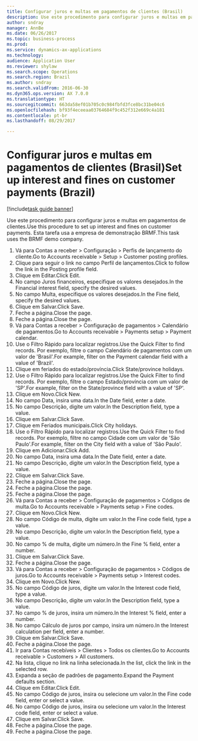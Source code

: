 ```yaml
--- 
title: Configurar juros e multas em pagamentos de clientes (Brasil)
description: Use este procedimento para configurar juros e multas em pagamentos de clientes.
author: sndray
manager: AnnBe
ms.date: 06/26/2017
ms.topic: business-process
ms.prod: 
ms.service: dynamics-ax-applications
ms.technology: 
audience: Application User
ms.reviewer: shylaw
ms.search.scope: Operations
ms.search.region: Brazil
ms.author: sndray
ms.search.validFrom: 2016-06-30
ms.dyn365.ops.version: AX 7.0.0
ms.translationtype: HT
ms.sourcegitcommit: 663da58ef01b705c0c984fbfd3fce8bc31be04c6
ms.openlocfilehash: bf93f4eceeaa03764684f9c452f312e669c4a181
ms.contentlocale: pt-br
ms.lasthandoff: 08/29/2017

---
```

# <a name="set-up-interest-and-fines-on-customer-payments-brazil"></a><span data-ttu-id="6a349-103">Configurar juros e multas em pagamentos de clientes (Brasil)</span><span class="sxs-lookup"><span data-stu-id="6a349-103">Set up interest and fines on customer payments (Brazil)</span></span>

[!include[task guide banner](../../includes/task-guide-banner.md)]

<span data-ttu-id="6a349-104">Use este procedimento para configurar juros e multas em pagamentos de clientes.</span><span class="sxs-lookup"><span data-stu-id="6a349-104">Use this procedure to set up interest and fines on customer payments.</span></span> <span data-ttu-id="6a349-105">Esta tarefa usa a empresa de demonstração BRMF.</span><span class="sxs-lookup"><span data-stu-id="6a349-105">This task uses the BRMF demo company.</span></span>

1. <span data-ttu-id="6a349-106">Vá para Contas a receber > Configuração > Perfis de lançamento do cliente.</span><span class="sxs-lookup"><span data-stu-id="6a349-106">Go to Accounts receivable > Setup > Customer posting profiles.</span></span>
2. <span data-ttu-id="6a349-107">Clique para seguir o link no campo Perfil de lançamentos.</span><span class="sxs-lookup"><span data-stu-id="6a349-107">Click to follow the link in the Posting profile field.</span></span>
3. <span data-ttu-id="6a349-108">Clique em Editar.</span><span class="sxs-lookup"><span data-stu-id="6a349-108">Click Edit.</span></span>
4. <span data-ttu-id="6a349-109">No campo Juros financeiros, especifique os valores desejados.</span><span class="sxs-lookup"><span data-stu-id="6a349-109">In the Financial interest field, specify the desired values.</span></span>
5. <span data-ttu-id="6a349-110">No campo Multa, especifique os valores desejados.</span><span class="sxs-lookup"><span data-stu-id="6a349-110">In the Fine field, specify the desired values.</span></span>
6. <span data-ttu-id="6a349-111">Clique em Salvar.</span><span class="sxs-lookup"><span data-stu-id="6a349-111">Click Save.</span></span>
7. <span data-ttu-id="6a349-112">Feche a página.</span><span class="sxs-lookup"><span data-stu-id="6a349-112">Close the page.</span></span>
8. <span data-ttu-id="6a349-113">Feche a página.</span><span class="sxs-lookup"><span data-stu-id="6a349-113">Close the page.</span></span>
9. <span data-ttu-id="6a349-114">Vá para Contas a receber > Configuração de pagamentos > Calendário de pagamentos.</span><span class="sxs-lookup"><span data-stu-id="6a349-114">Go to Accounts receivable > Payments setup > Payment calendar.</span></span>
10. <span data-ttu-id="6a349-115">Use o Filtro Rápido para localizar registros.</span><span class="sxs-lookup"><span data-stu-id="6a349-115">Use the Quick Filter to find records.</span></span> <span data-ttu-id="6a349-116">Por exemplo, filtre o campo Calendário de pagamentos com um valor de 'Brasil'.</span><span class="sxs-lookup"><span data-stu-id="6a349-116">For example, filter on the Payment calendar field with a value of 'Brazil'.</span></span>
11. <span data-ttu-id="6a349-117">Clique em feriados do estado/província.</span><span class="sxs-lookup"><span data-stu-id="6a349-117">Click State/province holidays.</span></span>
12. <span data-ttu-id="6a349-118">Use o Filtro Rápido para localizar registros.</span><span class="sxs-lookup"><span data-stu-id="6a349-118">Use the Quick Filter to find records.</span></span> <span data-ttu-id="6a349-119">Por exemplo, filtre o campo Estado/província com um valor de 'SP'.</span><span class="sxs-lookup"><span data-stu-id="6a349-119">For example, filter on the State/province field with a value of 'SP'.</span></span>
13. <span data-ttu-id="6a349-120">Clique em Novo.</span><span class="sxs-lookup"><span data-stu-id="6a349-120">Click New.</span></span>
14. <span data-ttu-id="6a349-121">No campo Data, insira uma data.</span><span class="sxs-lookup"><span data-stu-id="6a349-121">In the Date field, enter a date.</span></span>
15. <span data-ttu-id="6a349-122">No campo Descrição, digite um valor.</span><span class="sxs-lookup"><span data-stu-id="6a349-122">In the Description field, type a value.</span></span>
16. <span data-ttu-id="6a349-123">Clique em Salvar.</span><span class="sxs-lookup"><span data-stu-id="6a349-123">Click Save.</span></span>
17. <span data-ttu-id="6a349-124">Clique em Feriados municipais.</span><span class="sxs-lookup"><span data-stu-id="6a349-124">Click City holidays.</span></span>
18. <span data-ttu-id="6a349-125">Use o Filtro Rápido para localizar registros.</span><span class="sxs-lookup"><span data-stu-id="6a349-125">Use the Quick Filter to find records.</span></span> <span data-ttu-id="6a349-126">Por exemplo, filtre no campo Cidade com um valor de 'São Paulo'.</span><span class="sxs-lookup"><span data-stu-id="6a349-126">For example, filter on the City field with a value of 'São Paulo'.</span></span>
19. <span data-ttu-id="6a349-127">Clique em Adicionar.</span><span class="sxs-lookup"><span data-stu-id="6a349-127">Click Add.</span></span>
20. <span data-ttu-id="6a349-128">No campo Data, insira uma data.</span><span class="sxs-lookup"><span data-stu-id="6a349-128">In the Date field, enter a date.</span></span>
21. <span data-ttu-id="6a349-129">No campo Descrição, digite um valor.</span><span class="sxs-lookup"><span data-stu-id="6a349-129">In the Description field, type a value.</span></span>
22. <span data-ttu-id="6a349-130">Clique em Salvar.</span><span class="sxs-lookup"><span data-stu-id="6a349-130">Click Save.</span></span>
23. <span data-ttu-id="6a349-131">Feche a página.</span><span class="sxs-lookup"><span data-stu-id="6a349-131">Close the page.</span></span>
24. <span data-ttu-id="6a349-132">Feche a página.</span><span class="sxs-lookup"><span data-stu-id="6a349-132">Close the page.</span></span>
25. <span data-ttu-id="6a349-133">Feche a página.</span><span class="sxs-lookup"><span data-stu-id="6a349-133">Close the page.</span></span>
26. <span data-ttu-id="6a349-134">Vá para Contas a receber > Configuração de pagamentos > Códigos de multa.</span><span class="sxs-lookup"><span data-stu-id="6a349-134">Go to Accounts receivable > Payments setup > Fine codes.</span></span>
27. <span data-ttu-id="6a349-135">Clique em Novo.</span><span class="sxs-lookup"><span data-stu-id="6a349-135">Click New.</span></span>
28. <span data-ttu-id="6a349-136">No campo Código de multa, digite um valor.</span><span class="sxs-lookup"><span data-stu-id="6a349-136">In the Fine code field, type a value.</span></span>
29. <span data-ttu-id="6a349-137">No campo Descrição, digite um valor.</span><span class="sxs-lookup"><span data-stu-id="6a349-137">In the Description field, type a value.</span></span>
30. <span data-ttu-id="6a349-138">No campo % de multa, digite um número.</span><span class="sxs-lookup"><span data-stu-id="6a349-138">In the Fine % field, enter a number.</span></span>
31. <span data-ttu-id="6a349-139">Clique em Salvar.</span><span class="sxs-lookup"><span data-stu-id="6a349-139">Click Save.</span></span>
32. <span data-ttu-id="6a349-140">Feche a página.</span><span class="sxs-lookup"><span data-stu-id="6a349-140">Close the page.</span></span>
33. <span data-ttu-id="6a349-141">Vá para Contas a receber > Configuração de pagamentos > Códigos de juros.</span><span class="sxs-lookup"><span data-stu-id="6a349-141">Go to Accounts receivable > Payments setup > Interest codes.</span></span>
34. <span data-ttu-id="6a349-142">Clique em Novo.</span><span class="sxs-lookup"><span data-stu-id="6a349-142">Click New.</span></span>
35. <span data-ttu-id="6a349-143">No campo Código de juros, digite um valor.</span><span class="sxs-lookup"><span data-stu-id="6a349-143">In the Interest code field, type a value.</span></span>
36. <span data-ttu-id="6a349-144">No campo Descrição, digite um valor.</span><span class="sxs-lookup"><span data-stu-id="6a349-144">In the Description field, type a value.</span></span>
37. <span data-ttu-id="6a349-145">No campo % de juros, insira um número.</span><span class="sxs-lookup"><span data-stu-id="6a349-145">In the Interest % field, enter a number.</span></span>
38. <span data-ttu-id="6a349-146">No campo Cálculo de juros por campo, insira um número.</span><span class="sxs-lookup"><span data-stu-id="6a349-146">In the Interest calculation per field, enter a number.</span></span>
39. <span data-ttu-id="6a349-147">Clique em Salvar.</span><span class="sxs-lookup"><span data-stu-id="6a349-147">Click Save.</span></span>
40. <span data-ttu-id="6a349-148">Feche a página.</span><span class="sxs-lookup"><span data-stu-id="6a349-148">Close the page.</span></span>
41. <span data-ttu-id="6a349-149">Ir para Contas recebíveis > Clientes > Todos os clientes.</span><span class="sxs-lookup"><span data-stu-id="6a349-149">Go to Accounts receivable > Customers > All customers.</span></span>
42. <span data-ttu-id="6a349-150">Na lista, clique no link na linha selecionada.</span><span class="sxs-lookup"><span data-stu-id="6a349-150">In the list, click the link in the selected row.</span></span>
43. <span data-ttu-id="6a349-151">Expanda a seção de padrões de pagamento.</span><span class="sxs-lookup"><span data-stu-id="6a349-151">Expand the Payment defaults section.</span></span>
44. <span data-ttu-id="6a349-152">Clique em Editar.</span><span class="sxs-lookup"><span data-stu-id="6a349-152">Click Edit.</span></span>
45. <span data-ttu-id="6a349-153">No campo Código de juros, insira ou selecione um valor.</span><span class="sxs-lookup"><span data-stu-id="6a349-153">In the Fine code field, enter or select a value.</span></span>
46. <span data-ttu-id="6a349-154">No campo Código de juros, insira ou selecione um valor.</span><span class="sxs-lookup"><span data-stu-id="6a349-154">In the Interest code field, enter or select a value.</span></span>
47. <span data-ttu-id="6a349-155">Clique em Salvar.</span><span class="sxs-lookup"><span data-stu-id="6a349-155">Click Save.</span></span>
48. <span data-ttu-id="6a349-156">Feche a página.</span><span class="sxs-lookup"><span data-stu-id="6a349-156">Close the page.</span></span>
49. <span data-ttu-id="6a349-157">Feche a página.</span><span class="sxs-lookup"><span data-stu-id="6a349-157">Close the page.</span></span>


